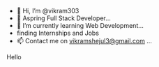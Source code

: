 - 👋 Hi, I’m @vikram303
- 👀 Aspring Full Stack Developer...
- 🌱 I’m currently learning Web Development...
- finding Internships and Jobs  
- 📫 Contact me on vikramshejul3@gmail.com ...

<!---
vikram303/vikram303 is a ✨ special ✨ repository because its `README.md` (this file) appears on your GitHub profile.
You can click the Preview link to take a look at your changes.
--->
<html>
<head>
  <title>
  </title>
  </head>
    <body>
      Hello
      
  </body>
  </html>
      
